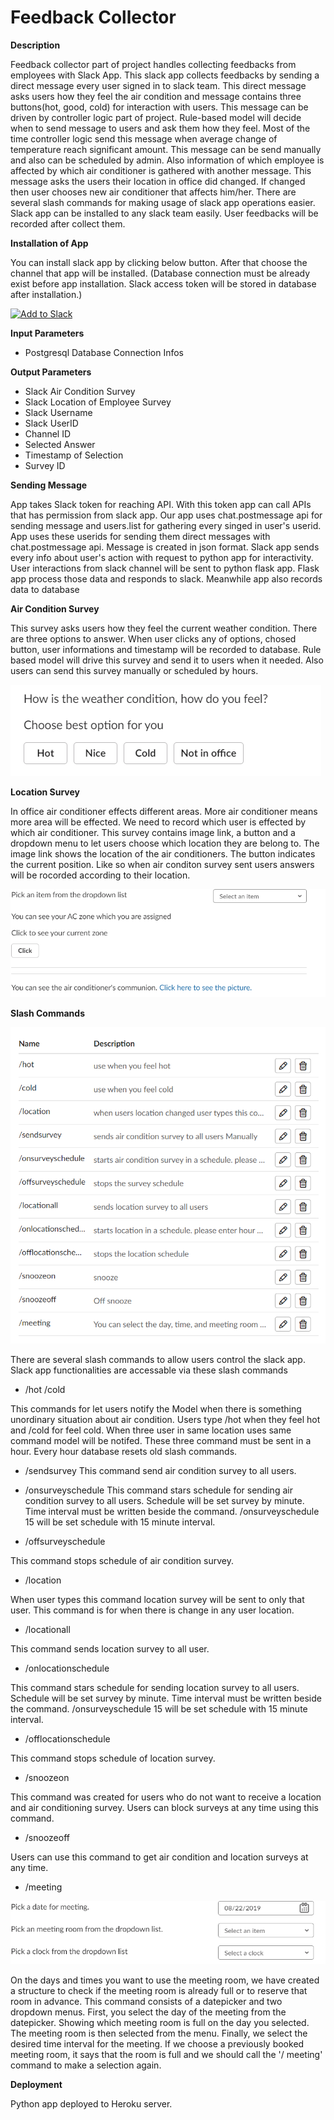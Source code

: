 # Feedback Collector

**Description**

Feedback collector part of project handles collecting feedbacks from employees with Slack App. This slack app collects feedbacks by sending a direct message every user signed in to slack team. This direct message asks users how they feel the air condition and message contains three buttons(hot, good, cold) for interaction with users. This message can be driven by controller logic part of project. Rule-based model will decide when to send message to users and ask them how they feel. Most of the time controller logic send this message when average change of temperature reach significant amount. This message can be send manually and also can be scheduled by admin. Also information of which employee is affected by which air conditioner is gathered with another message. This message asks the users their location in office did changed. If changed then user chooses new air conditioner that affects him/her. There are several slash commands for making usage of slack app operations
easier. Slack app can be installed to any slack team easily. User feedbacks will be recorded after collect them.

**Installation of App**

You can install slack app by clicking below button. After that choose the channel that app will be installed.
(Database connection must be already exist before app installation. Slack access token will be stored in database after installation.)

<a href="https://slack.com/oauth/authorize?client_id=682988836772.695933872453&scope=incoming-webhook,commands,chat:write:bot,chat:write:user,channels:write,bot,users:read"><img alt="Add to Slack" height="40" width="139" src="https://platform.slack-edge.com/img/add_to_slack.png" srcset="https://platform.slack-edge.com/img/add_to_slack.png 1x, https://platform.slack-edge.com/img/add_to_slack@2x.png 2x"></a>


**Input Parameters**

  - Postgresql Database Connection Infos
  
**Output Parameters**

  - Slack Air Condition Survey
  - Slack Location of Employee Survey
  - Slack Username
  - Slack UserID
  - Channel ID
  - Selected Answer
  - Timestamp of Selection
  - Survey ID


**Sending Message**

App takes Slack token for reaching API. With this token app can call APIs that has permission from slack app. Our app uses chat.postmessage api for sending message and users.list for gathering every singed in user's userid. App uses these userids for sending them direct messages with chat.postmessage api. Message is created in json format. Slack app sends every info about user's action with request to python app for interactivity. User interactions from slack channel will be sent to python flask app. Flask app process those data and responds to slack. Meanwhile app also records data to database 

**Air Condition Survey**

This survey asks users how they feel the current weather condition. There are three options to answer. When user clicks any of options, chosed button, user informations and timestamp will be recorded to database. Rule based model will drive this survey and send it to users when it needed. Also users can send this survey manually or scheduled by hours.

<img src="Images/airconservey.PNG">


**Location Survey**

In office air conditioner effects different areas. More air conditioner means more area will be effected. We need to record which user is effected by which air conditioner. This survey contains image link, a button and a dropdown menu to let users choose which location they are belong to. The image link shows the location of the air conditioners. The button indicates the current position. Like so when air conditon survey sent users answers will be rocorded according to their location.

<img src="Images/location.PNG">


**Slash Commands**

<img src="Images/slashcommands.PNG">

There are several slash commands to allow users control the slack app. Slack app functionalities are accessable via these slash commands

- /hot /cold

This commands for let users notify the Model when there is something unordinary situation about air condition. Users type /hot when they feel hot and /cold for feel cold. When three user in same location uses same command model will be notifed. These three command must be sent in a hour. Every hour database resets old slash commands.

- /sendsurvey
This command send air condition survey to all users.

- /onsurveyschedule
This command stars schedule for sending air condition survey to all users. Schedule will be set survey by minute. Time interval must be written beside the command. /onsurveyschedule 15 will be set schedule with 15 minute interval.

- /offsurveyschedule

This command stops schedule of air condition survey.

- /location

When user types this command location survey will be sent to only that user. This command is for when there is change in any user location.

- /locationall

This command sends location survey to all user.

- /onlocationschedule

This command stars schedule for sending location survey to all users. Schedule will be set survey by minute. Time interval must be written beside the command. /onsurveyschedule 15 will be set schedule with 15 minute interval.

- /offlocationschedule

This command stops schedule of location survey.

- /snoozeon

This command was created for users who do not want to receive a location and air conditioning survey. Users can block surveys at any time using this command.

- /snoozeoff

Users can use this command to get air condition and location surveys at any time.

- /meeting

<img src="Images/meeting.PNG">

On the days and times you want to use the meeting room, we have created a structure to check if the meeting room is already full or to reserve that room in advance. This command consists of a datepicker and two dropdown menus. First, you select the day of the meeting from the datepicker. Showing which meeting room is full on the day you selected. The meeting room is then selected from the menu. Finally, we select the desired time interval for the meeting. If we choose a previously booked meeting room, it says that the room is full and we should call the '/ meeting' command to make a selection again.


**Deployment**

Python app deployed to Heroku server. 

